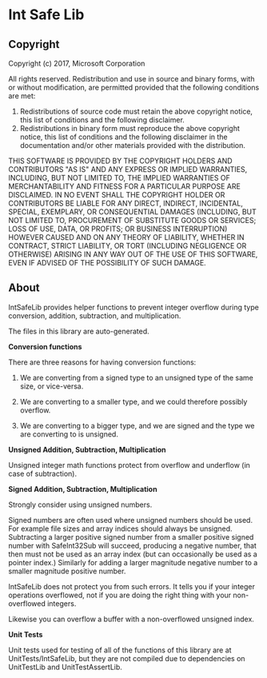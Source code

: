 # Int Safe Lib

## Copyright

Copyright (c) 2017, Microsoft Corporation

All rights reserved. Redistribution and use in source and binary forms, with or without modification, are permitted provided that the following conditions are met:
1. Redistributions of source code must retain the above copyright notice, this list of conditions and the following disclaimer.
2. Redistributions in binary form must reproduce the above copyright notice, this list of conditions and the following disclaimer in the documentation and/or other materials provided with the distribution.

THIS SOFTWARE IS PROVIDED BY THE COPYRIGHT HOLDERS AND CONTRIBUTORS "AS IS" AND ANY EXPRESS OR IMPLIED WARRANTIES, INCLUDING, BUT NOT LIMITED TO, THE IMPLIED WARRANTIES OF MERCHANTABILITY AND FITNESS FOR A PARTICULAR PURPOSE ARE DISCLAIMED. IN NO EVENT SHALL THE COPYRIGHT HOLDER OR CONTRIBUTORS BE LIABLE FOR ANY DIRECT, INDIRECT, INCIDENTAL, SPECIAL, EXEMPLARY, OR CONSEQUENTIAL DAMAGES (INCLUDING, BUT NOT LIMITED TO, PROCUREMENT OF SUBSTITUTE GOODS OR SERVICES; LOSS OF USE, DATA, OR PROFITS; OR BUSINESS INTERRUPTION) HOWEVER CAUSED AND ON ANY THEORY OF LIABILITY, WHETHER IN CONTRACT, STRICT LIABILITY, OR TORT (INCLUDING NEGLIGENCE OR OTHERWISE) ARISING IN ANY WAY OUT OF THE USE OF THIS SOFTWARE, EVEN IF ADVISED OF THE POSSIBILITY OF SUCH DAMAGE.

## About

IntSafeLib provides helper functions to prevent integer overflow during
type conversion, addition, subtraction, and multiplication.

The files in this library are auto-generated.

**Conversion functions**

There are three reasons for having conversion functions:

1. We are converting from a signed type to an unsigned type of the same
   size, or vice-versa.

2. We are converting to a smaller type, and we could therefore possibly
   overflow.

3. We are converting to a bigger type, and we are signed and the type we are
   converting to is unsigned.

**Unsigned Addition, Subtraction, Multiplication**

Unsigned integer math functions protect from overflow and underflow (in case of subtraction).

**Signed Addition, Subtraction, Multiplication**

Strongly consider using unsigned numbers.

Signed numbers are often used where unsigned numbers should be used.
For example file sizes and array indices should always be unsigned.
Subtracting a larger positive signed number from a smaller positive
signed number with SafeInt32Sub will succeed, producing a negative number,
that then must not be used as an array index (but can occasionally be
used as a pointer index.) Similarly for adding a larger magnitude
negative number to a smaller magnitude positive number.

IntSafeLib does not protect you from such errors. It tells you if your
integer operations overflowed, not if you are doing the right thing
with your non-overflowed integers.

Likewise you can overflow a buffer with a non-overflowed unsigned index.

**Unit Tests**

Unit tests used for testing of all of the functions of this library are at
UnitTests/IntSafeLib, but they are not compiled due to dependencies on
UnitTestLib and UnitTestAssertLib.

